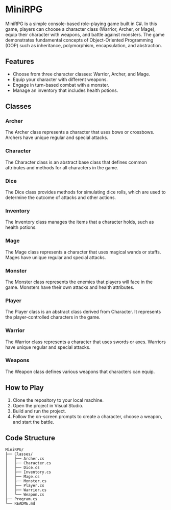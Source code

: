 # MiniRPG

MiniRPG is a simple console-based role-playing game built in C#. In this game, players can choose a character class (Warrior, Archer, or Mage), equip their character with weapons, and battle against monsters. The game demonstrates fundamental concepts of Object-Oriented Programming (OOP) such as inheritance, polymorphism, encapsulation, and abstraction.

## Features

- Choose from three character classes: Warrior, Archer, and Mage.
- Equip your character with different weapons.
- Engage in turn-based combat with a monster.
- Manage an inventory that includes health potions.

## Classes

### Archer

The Archer class represents a character that uses bows or crossbows. Archers have unique regular and special attacks.

### Character

The Character class is an abstract base class that defines common attributes and methods for all characters in the game.

### Dice

The Dice class provides methods for simulating dice rolls, which are used to determine the outcome of attacks and other actions.

### Inventory

The Inventory class manages the items that a character holds, such as health potions.

### Mage

The Mage class represents a character that uses magical wands or staffs. Mages have unique regular and special attacks.

### Monster

The Monster class represents the enemies that players will face in the game. Monsters have their own attacks and health attributes.

### Player

The Player class is an abstract class derived from Character. It represents the player-controlled characters in the game.

### Warrior

The Warrior class represents a character that uses swords or axes. Warriors have unique regular and special attacks.

### Weapons

The Weapon class defines various weapons that characters can equip.

## How to Play

1. Clone the repository to your local machine.
2. Open the project in Visual Studio.
3. Build and run the project.
4. Follow the on-screen prompts to create a character, choose a weapon, and start the battle.

## Code Structure

```plaintext
MiniRPG/
├── Classes/
│   ├── Archer.cs
│   ├── Character.cs
│   ├── Dice.cs
│   ├── Inventory.cs
│   ├── Mage.cs
│   ├── Monster.cs
│   ├── Player.cs
│   ├── Warrior.cs
│   └── Weapon.cs
├── Program.cs
└── README.md
